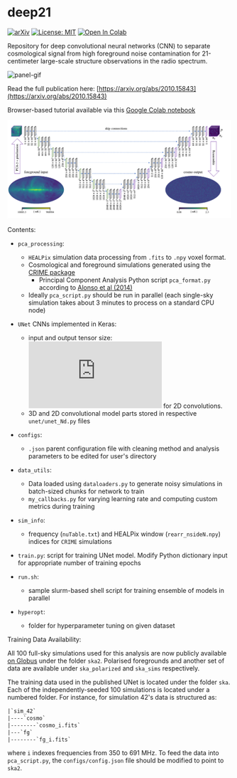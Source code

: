 # deep21

 [![arXiv](https://img.shields.io/badge/arXiv-2010.15843-b31b1b.svg)](https://arxiv.org/abs/2010.15843) [![License: MIT](https://img.shields.io/badge/License-MIT-yellow.svg)](https://opensource.org/licenses/MIT) [![Open In Colab](https://colab.research.google.com/assets/colab-badge.svg)](https://colab.research.google.com/drive/1wQnmelM33Qjq-nHeVD9JkTHXER1PAJM0?hl=en#scrollTo=AL9qQvzFPXcTg)


Repository for deep convolutional neural networks (CNN) to separate cosmological signal from high foreground noise contamination for 21-centimeter large-scale structure observations in the radio spectrum.

![panel-gif](https://raw.githubusercontent.com/tlmakinen/deep21/master/tutorial/panels-white.gif)

Read the full publication here: [https://arxiv.org/abs/2010.15843](https://arxiv.org/abs/2010.15843)

Browser-based tutorial available via this [Google Colab notebook](https://colab.research.google.com/drive/1wQnmelM33Qjq-nHeVD9JkTHXER1PAJM0?hl=en#scrollTo=AL9qQvzFPXcT)

![unet-diagram](https://raw.githubusercontent.com/tlmakinen/deep21/master/tutorial/unet-diagram.png)

Contents:
- `pca_processing`: 
	- `HEALPix` simulation data processing from `.fits` to `.npy` voxel format.
	- Cosmological and foreground simulations generated using the [CRIME package](http://intensitymapping.physics.ox.ac.uk/CRIME.html)
        - Principal Component Analysis Python script `pca_format.py` according to [Alonso et al (2014)](https://arxiv.org/abs/1409.8667)
	- Ideally `pca_script.py` should be run in parallel (each single-sky simulation takes about 3 minutes to process on a standard CPU node)

- `UNet` CNNs implemented in Keras:
    - input and output tensor size: ![(64,64,64,1) \sim (N_x, N_y, N_\nu,$](https://latex.codecogs.com/svg.latex?%2864%2C64%2C64%2C1%29%20%5Csim%20%28N_x%2C%20N_y%2C%20N_%5Cnu%2C) `num_bricks`) for 3D convolutions, ![$(64,64,64) \sim (N_x, N_y, N_\nu)$](https://latex.codecogs.com/svg.latex?%2864%2C64%2C64%29%20%5Csim%20%28N_x%2C%20N_y%2C%20N_%5Cnu%29) for 2D convolutions. 
    - 3D and 2D convolutional model parts stored in respective `unet/unet_Nd.py` files
- `configs`:
   - `.json` parent configuration file with cleaning method and analysis parameters to be edited for user's directory
        
- `data_utils`: 
   - Data loaded using `dataloaders.py` to generate noisy simulations in batch-sized chunks for network to train
   - `my_callbacks.py` for varying learning rate and computing custom metrics during training
- `sim_info`: 
   - frequency (`nuTable.txt`) and HEALPix window (`rearr_nsideN.npy`) indices for `CRIME` simulations
- `train.py`: script for training UNet model. Modify Python dictionary input for appropriate number of training epochs

- `run.sh`:
   - sample slurm-based shell script for training ensemble of models in parallel

- `hyperopt`: 
   - folder for hyperparameter tuning on given dataset

Training Data Availability:

All 100 full-sky simulations used for this analysis are now publicly available [on Globus](https://app.globus.org/file-manager?origin_id=cce6012c-14c2-11ec-90b8-41052087bc27&origin_path=%2F) under the folder `ska2`. Polarised foregrounds and another set of data are available under `ska_polarized` and `ska_sims` respectively. 

The training data used in the published UNet is located under the folder `ska`. Each of the independently-seeded 100 simulations is located under a numbered folder. For instance, for simulation 42's data is structured as:
```
|`sim_42`
|----`cosmo`
|--------`cosmo_i.fits`
|---`fg`
|--------`fg_i.fits`

```
where `i` indexes frequencies from 350 to 691 MHz. To feed the data into `pca_script.py`, the `configs/config.json` file should be modified to point to `ska2`.
	

